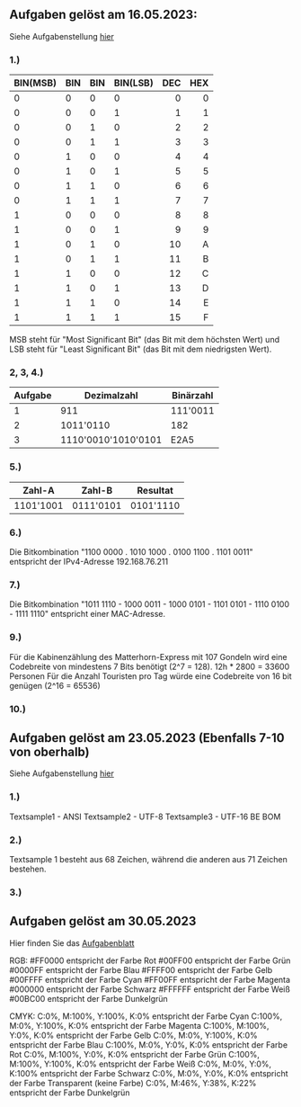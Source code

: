## Aufgaben gelöst am 16.05.2023:

Siehe Aufgabenstellung [hier](https://gitlab.com/ch-tbz-it/Stud/m114/-/blob/main/A.%20Daten%20codieren/A.1%20Zahlensysteme%2C%20numerische%20Codes/README.md)

### 1.)

|BIN(MSB)|BIN|BIN|BIN(LSB)|DEC|HEX|
|:---|:---|:---|:---|---:|---:|
| 0 | 0 | 0 | 0 | 0 | 0 |
| 0 | 0 | 0 | 1 | 1 | 1 |
| 0 | 0 | 1 | 0 | 2 | 2 |
| 0 | 0 | 1 | 1 | 3 | 3 |
| 0 | 1 | 0 | 0 | 4 | 4 |
| 0 | 1 | 0 | 1 | 5 | 5 |
| 0 | 1 | 1 | 0 | 6 | 6 |
| 0 | 1 | 1 | 1 | 7 | 7 |
| 1 | 0 | 0 | 0 | 8 | 8 |
| 1 | 0 | 0 | 1 | 9 | 9 |
| 1 | 0 | 1 | 0 | 10| A |
| 1 | 0 | 1 | 1 | 11| B |
| 1 | 1 | 0 | 0 | 12| C |
| 1 | 1 | 0 | 1 | 13| D |
| 1 | 1 | 1 | 0 | 14| E |
| 1 | 1 | 1 | 1 | 15| F |

MSB steht für "Most Significant Bit" (das Bit mit dem höchsten Wert) und LSB steht für "Least Significant Bit" (das Bit mit dem niedrigsten Wert).

### 2, 3, 4.)

| Aufgabe | Dezimalzahl | Binärzahl |
|---------|-------------|-----------|
| 1       | 911         | 111'0011  |
| 2       | 1011'0110   | 182       |
| 3       | 1110'0010'1010'0101 | E2A5      |

### 5.)

| Zahl-A   | Zahl-B   | Resultat  |
|----------|----------|-----------|
| 1101'1001| 0111'0101| 0101'1110 |

### 6.)
Die Bitkombination "1100 0000 . 1010 1000 . 0100 1100 . 1101 0011" entspricht der IPv4-Adresse 192.168.76.211

### 7.)
Die Bitkombination "1011 1110 - 1000 0011 - 1000 0101 - 1101 0101 - 1110 0100 - 1111 1110" entspricht einer MAC-Adresse.

### 9.)

Für die Kabinenzählung des Matterhorn-Express mit 107 Gondeln wird eine Codebreite von mindestens 7 Bits benötigt (2^7 = 128). 
12h * 2800 = 33600 Personen
Für die Anzahl Touristen pro Tag würde eine Codebreite von 16 bit genügen (2^16 = 65536)

### 10.)

## Aufgaben gelöst am 23.05.2023 (Ebenfalls 7-10 von oberhalb)

Siehe Aufgabenstellung [hier](https://gitlab.com/ch-tbz-it/Stud/m114/-/tree/main/A.%20Daten%20codieren/A.2%20Alphanumerische%20Codes%20ASCII%20und%20Unicode#aufgaben-zu-ascii-und-unicode)

### 1.)
Textsample1 - ANSI
Textsample2 - UTF-8
Textsample3 - UTF-16 BE BOM

### 2.)
Textsample 1 besteht aus 68 Zeichen, während die anderen aus 71 Zeichen bestehen.

### 3.)

## Aufgaben gelöst am 30.05.2023

Hier finden Sie das [Aufgabenblatt](https://gitlab.com/ch-tbz-it/Stud/m114/-/tree/main/A.%20Daten%20codieren/A.4%20Bildcodierung#2-farbcodierung-rgb-cmyk)

RGB:
#FF0000 entspricht der Farbe Rot
#00FF00 entspricht der Farbe Grün
#0000FF entspricht der Farbe Blau
#FFFF00 entspricht der Farbe Gelb
#00FFFF entspricht der Farbe Cyan
#FF00FF entspricht der Farbe Magenta
#000000 entspricht der Farbe Schwarz
#FFFFFF entspricht der Farbe Weiß
#00BC00 entspricht der Farbe Dunkelgrün

CMYK:
C:0%, M:100%, Y:100%, K:0% entspricht der Farbe Cyan
C:100%, M:0%, Y:100%, K:0% entspricht der Farbe Magenta
C:100%, M:100%, Y:0%, K:0% entspricht der Farbe Gelb
C:0%, M:0%, Y:100%, K:0% entspricht der Farbe Blau
C:100%, M:0%, Y:0%, K:0% entspricht der Farbe Rot
C:0%, M:100%, Y:0%, K:0% entspricht der Farbe Grün
C:100%, M:100%, Y:100%, K:0% entspricht der Farbe Weiß
C:0%, M:0%, Y:0%, K:100% entspricht der Farbe Schwarz
C:0%, M:0%, Y:0%, K:0% entspricht der Farbe Transparent (keine Farbe)
C:0%, M:46%, Y:38%, K:22% entspricht der Farbe Dunkelgrün
